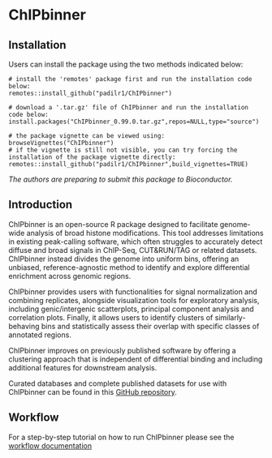 # ChIPbinner

## Installation

Users can install the package using the two methods indicated below:
```{r, eval=FALSE}
# install the 'remotes' package first and run the installation code below:
remotes::install_github("padilr1/ChIPbinner")

# download a '.tar.gz' file of ChIPbinner and run the installation code below:
install.packages("ChIPbinner_0.99.0.tar.gz",repos=NULL,type="source")

# the package vignette can be viewed using:
browseVignettes("ChIPbinner")
# if the vignette is still not visible, you can try forcing the installation of the package vignette directly:
remotes::install_github("padilr1/ChIPbinner",build_vignettes=TRUE)
```

_The authors are preparing to submit this package to Bioconductor._

## Introduction

ChIPbinner is an open-source R package designed to facilitate genome-wide analysis of broad histone modifications. This tool addresses limitations in existing peak-calling software, which often struggles to accurately detect diffuse and broad signals in ChIP-Seq, CUT&RUN/TAG or related datasets. ChIPbinner instead divides the genome into uniform bins, offering an unbiased, reference-agnostic method to identify and explore differential enrichment across genomic regions.

ChIPbinner provides users with functionalities for signal normalization and combining replicates, alongside visualization tools for exploratory analysis, including genic/intergenic scatterplots, principal component analysis and correlation plots. Finally, it allows users to identify clusters of similarly-behaving bins and statistically assess their overlap with specific classes of annotated regions. 

ChIPbinner improves on previously published software by offering a clustering approach that is independent of differential binding and including additional features for downstream analysis.

Curated databases and complete published datasets for use with ChIPbinner can be found in this <a href="https://github.com/padilr1/ChIPbinner_database.git">GitHub repository</a>.

## Workflow

For a step-by-step tutorial on how to run ChIPbinner please see the <a href="https://padilr1.github.io/ChIPbinnerWorkflow/"> workflow documentation </a>

